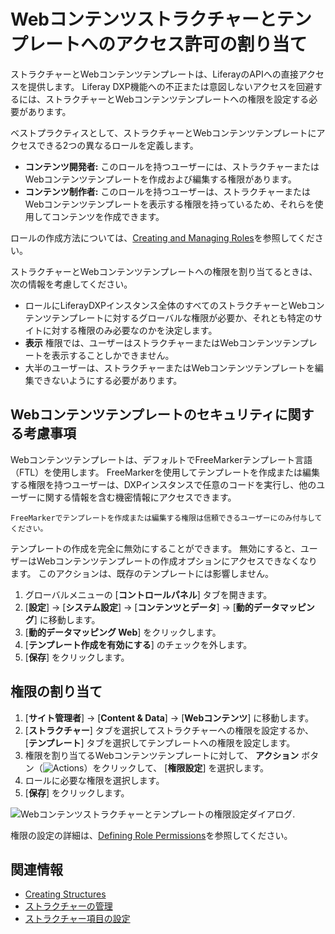 # Webコンテンツストラクチャーとテンプレートへのアクセス許可の割り当て

ストラクチャーとWebコンテンツテンプレートは、LiferayのAPIへの直接アクセスを提供します。 Liferay DXP機能への不正または意図しないアクセスを回避するには、ストラクチャーとWebコンテンツテンプレートへの権限を設定する必要があります。

ベストプラクティスとして、ストラクチャーとWebコンテンツテンプレートにアクセスできる2つの異なるロールを定義します。

  - **コンテンツ開発者:** このロールを持つユーザーには、ストラクチャーまたはWebコンテンツテンプレートを作成および編集する権限があります。
  - **コンテンツ制作者:** このロールを持つユーザーは、ストラクチャーまたはWebコンテンツテンプレートを表示する権限を持っているため、それらを使用してコンテンツを作成できます。

ロールの作成方法については、[Creating and Managing Roles](../../../users-and-permissions/roles-and-permissions/creating-and-managing-roles.md)を参照してください。

ストラクチャーとWebコンテンツテンプレートへの権限を割り当てるときは、次の情報を考慮してください。

  - ロールにLiferayDXPインスタンス全体のすべてのストラクチャーとWebコンテンツテンプレートに対するグローバルな権限が必要か、それとも特定のサイトに対する権限のみ必要なのかを決定します。
  - **表示** 権限では、ユーザーはストラクチャーまたはWebコンテンツテンプレートを表示することしかできません。
  - 大半のユーザーは、ストラクチャーまたはWebコンテンツテンプレートを編集できないようにする必要があります。

<a name="webコンテンツテンプレートのセキュリティに関する考慮事項" />

## Webコンテンツテンプレートのセキュリティに関する考慮事項

Webコンテンツテンプレートは、デフォルトでFreeMarkerテンプレート言語（FTL）を使用します。 FreeMarkerを使用してテンプレートを作成または編集する権限を持つユーザーは、DXPインスタンスで任意のコードを実行し、他のユーザーに関する情報を含む機密情報にアクセスできます。

```{important}
FreeMarkerでテンプレートを作成または編集する権限は信頼できるユーザーにのみ付与してください。
```

テンプレートの作成を完全に無効にすることができます。 無効にすると、ユーザーはWebコンテンツテンプレートの作成オプションにアクセスできなくなります。 このアクションは、既存のテンプレートには影響しません。

1.  グローバルメニューの [**コントロールパネル**] タブを開きます。
2. [**設定**] → [**システム設定**] → [**コンテンツとデータ**] → [**動的データマッピング**] に移動します。
3. [**動的データマッピング Web**] をクリックします。
4. [**テンプレート作成を有効にする**] のチェックを外します。
5. [**保存**] をクリックします。

<a name="権限の割り当て" />

## 権限の割り当て

1. [**サイト管理者**] → [**Content & Data**] → [**Webコンテンツ**] に移動します。
2. [**ストラクチャー**] タブを選択してストラクチャーへの権限を設定するか、 [**テンプレート**] タブを選択してテンプレートへの権限を設定します。
3.  権限を割り当てるWebコンテンツテンプレートに対して、 **アクション** ボタン（![Actions](../../../images/icon-actions.png)）をクリックして、 [**権限設定**] を選択します。
4.  ロールに必要な権限を選択します。
5. [**保存**] をクリックします。

![Webコンテンツストラクチャーとテンプレートの権限設定ダイアログ](./assigning-permissions-to-structures-and-templates/images/01.png).

権限の設定の詳細は、[Defining Role Permissions](../../../users-and-permissions/roles-and-permissions/defining-role-permissions.md)を参照してください。

<a name="関連情報" />

## 関連情報

  - [Creating Structures](./creating-structures.md)
  - [ストラクチャーの管理](./managing-structures.md)
  - [ストラクチャー項目の設定](./configuring-structure-fields.md)
